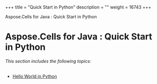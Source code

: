 +++
title = "Quick Start in Python" 
description = "" 
weight = 16743 
+++

Aspose.Cells for Java : Quick Start in Python  

# Aspose.Cells for Java : Quick Start in Python


###### This section includes the following topics:  

*   [Hello World in Python](https://docs2.aspose.com/cells/java/plugins/asposecellsjavaforpython/pythonprogrammersguide/quickstartinpython/hello+world+in+python)

